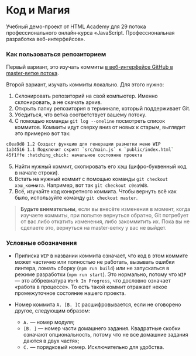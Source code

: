 # Код и Магия

Учебный демо-проект от HTML Academy для 29 потока профессионального онлайн‑курса «JavaScript. Профессиональная разработка веб-интерфейсов».

### Как пользоваться репозиторием

Первый вариант, это изучать коммиты [в веб-интерфейсе GitHub в master-ветке потока](https://github.com/htmlacademy/code-and-magic-demo).

Второй вариант, изучать коммиты локально. Для этого нужно:

1. Склонировать репозиторий на свой компьютер. Именно склонировать, а не скачать архив.
2. Открыть папку репозитория в терминале, который поддерживает Git.
3. Убедиться, что ветка соответствует вашему потоку.
4. С помощью команды `git log --oneline` посмотреть список коммитов. Коммиты идут сверху вниз от новых к старым, выглядит это примерно вот так:
  ```bash
  c0ea9d8 1.2 Создаст функцию для генерации разметки меню WIP
  1a34516 1.1 Подключит скрипт `src/main.js` к `public/index.html`
  45f1ffe :hatching_chick: начальное состояние проекта
  ```
5. Найти нужный коммит, скопировать его хэш (цифро-буквенный код в начале строки).
6. Встать на нужный коммит с помощью команды `git checkout хэш_коммита`. Например, вот так `git checkout c0ea9d8`.
7. Всё, изучайте код конкретного коммита. Чтобы вернуть всё как было, используйте команду `git checkout master`.

> **Будьте внимательны**, если вы внесёте изменения в момент, когда изучаете коммиты, при попытке вернуться обратно, Git потребует от вас либо откатить изменения, либо закоммитить их. Пока вы не сделаете это, вернуться на master-ветку у вас не выйдет.

### Условные обозначения

- Приписка `WIP` в названии коммита означает, что код в этом коммите может частично или полностью не работать, вызывать ошибки линтера, ломать сборку (`npm run build`) или не запускаться в режиме разработки (`npm run start`). Это нормально, потому что `WIP` — это аббревиатура `Work In Progress`, что дословно означает «работа в процессе». То есть такой коммит отражает некое промежуточное состояние нашего проекта.
- Номер коммита `A. [B. ]C` расшифровывается, если не оговорено другое, следующим образом:

  - `A.` — номер модуля;
  - `[B. ]` — номер части домашнего задания. Квадратные скобки означают опциональность, потому что не все домашние задания даются в двух частях;
  - `C.` — порядковый номер. Исключительно для удобства.
